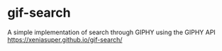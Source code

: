 # gif-search
A simple implementation of search through GIPHY using the GIPHY API
https://xeniasuper.github.io/gif-search/
